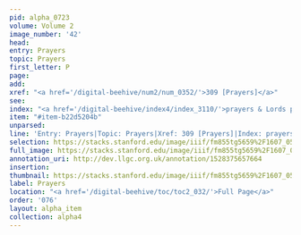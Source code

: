 ```yaml
---
pid: alpha_0723
volume: Volume 2
image_number: '42'
head: 
entry: Prayers
topic: Prayers
first_letter: P
page: 
add: 
xref: "<a href='/digital-beehive/num2/num_0352/'>309 [Prayers]</a>"
see: 
index: "<a href='/digital-beehive/index4/index_3110/'>prayers & Lords prayer</a>"
item: "#item-b22d5204b"
unparsed: 
line: 'Entry: Prayers|Topic: Prayers|Xref: 309 [Prayers]|Index: prayers & Lords prayer|#item-b22d5204b'
selection: https://stacks.stanford.edu/image/iiif/fm855tg5659%2F1607_0509/860,221,2969,501/full/0/default.jpg
full_image: https://stacks.stanford.edu/image/iiif/fm855tg5659%2F1607_0509/full/full/0/default.jpg
annotation_uri: http://dev.llgc.org.uk/annotation/1528375657664
insertion: 
thumbnail: https://stacks.stanford.edu/image/iiif/fm855tg5659%2F1607_0509/860,221,600,180/250,/0/default.jpg
label: Prayers
location: "<a href='/digital-beehive/toc/toc2_032/'>Full Page</a>"
order: '076'
layout: alpha_item
collection: alpha4
---
```


